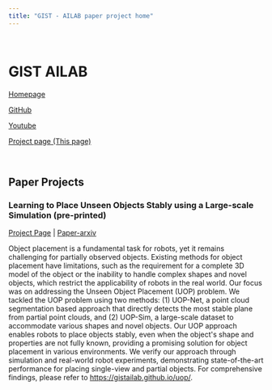 ```yaml
---
title: "GIST - AILAB paper project home"
---
```


<br>

# GIST AILAB

[Homepage](https://sites.google.com/view/gistailab)

[GitHub](https://github.com/gist-ailab)

[Youtube](https://www.youtube.com/@gistailab)

[Project page (This page)](https://gistailab.github.io/)

<br>

## Paper Projects

### Learning to Place Unseen Objects Stably using a Large-scale Simulation (pre-printed)

[Project Page](https://gistailab.github.io/uop/) | [Paper-arxiv](https://arxiv.org/abs/2303.08387)

Object placement is a fundamental task for robots, yet it remains challenging for partially observed objects. Existing methods for object placement have limitations, such as the requirement for a complete 3D model of the object or the inability to handle complex shapes and novel objects, which restrict the applicability of robots in the real world. Our focus was on addressing the Unseen Object Placement (UOP) problem. We tackled the UOP problem using two methods: (1) UOP-Net, a point cloud segmentation based approach that directly detects the most stable plane from partial point clouds, and (2) UOP-Sim, a large-scale dataset to accommodate various shapes and novel objects. Our UOP approach enables robots to place objects stably, even when the object's shape and properties are not fully known, providing a promising solution for object placement in various environments. We verify our approach through simulation and real-world robot experiments, demonstrating state-of-the-art performance for placing single-view and partial objects. For comprehensive findings, please refer to https://gistailab.github.io/uop/.
